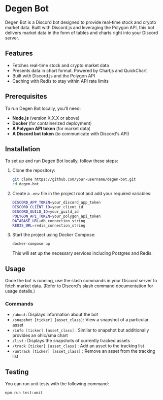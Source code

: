 # Degen Bot

Degen Bot is a Discord bot designed to provide real-time stock and crypto market data. Built with Discord.js and leveraging the Polygon API, this bot delivers market data in the form of tables and charts right into your Discord server.

## Features

- Fetches real-time stock and crypto market data
- Presents data in chart format. Powered by Chartjs and QuickChart
- Built with Discord.js and the Polygon API
- Caching with Redis to stay within API rate limits

## Prerequisites

To run Degen Bot locally, you'll need:

- **Node.js** (version X.X.X or above)
- **Docker** (for containerized deployment)
- **A Polygon API token** (for market data)
- **A Discord bot token** (to communicate with Discord's API)

## Installation

To set up and run Degen Bot locally, follow these steps:

1. Clone the repository:

   ```bash
   git clone https://github.com/your-username/degen-bot.git
   cd degen-bot
   ```

2. Create a `.env` file in the project root and add your required variables:

   ```bash
   DISCORD_APP_TOKEN=your_discord_app_token
   DISCORD_CLIENT_ID=your_client_id
   DISCORD_GUILD_ID=your_guild_id
   POLYGON_API_TOKEN=your_polygon_api_token
   DATABASE_URL=db_connection_string
   REDIS_URL=redis_connection_string
   ```

3. Start the project using Docker Compose:
   ```bash
   docker-compose up
   ```
   This will set up the necessary services including Postgres and Redis.

## Usage

Once the bot is running, use the slash commands in your Discord server to fetch market data. (Refer to Discord's slash command documentation for usage details.)

### Commands

- `/about`: Displays information about the bot
- `/snapshot [ticker] [asset_class]`: View a snapshot of a particular asset
- `/info [ticker] [asset_class]` : Similar to snapshot but additionally provides an ohlc/sma chart
- `/list` : Displays the snapshots of currently tracked assets
- `/track [ticker] [asset_class]` : Add an asset to the tracking list
- `/untrack [ticker] [asset_class]` : Remove an asset from the tracking list

## Testing

You can run unit tests with the following command:

```bash
npm run test:unit
```
